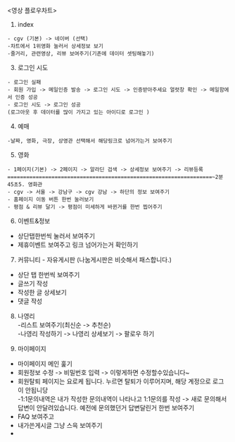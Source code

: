 <영상 플로우차트>

1. index  

```
- cgv (기본) -> 네이버 (선택)  
-차트에서 1위영화 눌러서 상세정보 보기  
-줄거리, 관련영상, 리뷰 보여주기(기존에 데이터 셋팅해놓기)  
```

3. 로그인 시도  

```
- 로그인 실패  
- 회원 가입 -> 메일인증 발송 -> 로그인 시도 -> 인증받아주세요 얼럿창 확인 -> 메일함에서 인증 성공  
- 로그인 시도 -> 로그인 성공  
(로그아웃 후 데이터를 많이 가지고 있는 아이디로 로그인 )  
```

4. 예매  

```
-날짜, 영화, 극장, 상영관 선택해서 해당링크로 넘어가는거 보여주기  
```

5. 영화  

```
- 1페이지(기본) -> 2페이지 -> 알라딘 검색 -> 상세정보 보여주기 -> 리뷰등록=================================================================~2분45초5. 영화관  
- cgv -> 서울 -> 강남구 -> cgv 강남 -> 하단의 정보 보여주기  
- 홈페이지 이동 버튼 한번 눌러보기  
- 평점 & 리뷰 달기 -> 평점이 미세하게 바뀐거를 한번 찝어주기  
```

6. 이벤트&정보  

- 상단탭한번씩 눌러서 보여주기  
- 제휴이벤트 보여주고 링크 넘어가는거 확인하기  

7. 커뮤니티 - 자유게시판 (나눔게시판은 비슷해서 패스합니다.)  
- 상단 탭 한번씩 보여주기  
- 글쓰기 작성  
- 작성한 글 상세보기  
- 댓글 작성  

8. 나영리  
-리스트 보여주기(최신순 -> 추천순)  
-나영리 작성하기 -> 나영리 상세보기 -> 팔로우 하기  

9. 마이페이지  
- 마이페이지 메인 훑기  
- 회원정보 수정 -> 비밀번호 입력 -> 이렇게하면 수정할수있습니다~  
- 회원탈퇴 페이지는 요로케 됩니다. 누르면 탈퇴가 이루어지며, 해당 계정으로 로그이 안됩니당  
-1:1문의내역은 내가 작성한 문의내역이 나타나고 1:1문의를 작성 -> 새로 문의해서 답변이 안달려있습니다. 예전에 문의했던거 답변달린거 한번 보여주기  
- FAQ 보여주고  
- 내가쓴게시글 그냥 스윽 보여주기
- 
<!--stackedit_data:
eyJoaXN0b3J5IjpbLTUzMDk0NTAyOV19
-->